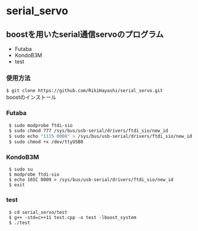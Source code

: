 # serial_servo

## boostを用いたserial通信servoのプログラム
* Futaba
* KondoB3M
* test
 ### 使用方法
 `$ git clone https://github.com/RikiHayashi/serial_servo.git`  
 boostのインストール
 ### Futaba
 ```bash
  $ sudo modprobe ftdi-sio  
  $ sudo chmod 777 /sys/bus/usb-serial/drivers/ftdi_sio/new_id
  $ sudo echo "1115 0008" > /sys/bus/usb-serial/drivers/ftdi_sio/new_id
  $ sudo chmod +x /dev/ttyUSB0
 ```
 ### KondoB3M
 ```
  $ sudo su
  $ modprobe ftdi-sio
  $ echo 165C 0009 > /sys/bus/usb-serial/drivers/ftdi_sio/new_id
  $ exit
 ```
 ### test
 ```
  $ cd serial_servo/test  
  $ g++ -std=c++11 test.cpp -o test -lboost_system  
  $ ./test
 ```

